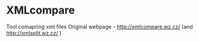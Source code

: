 # XMLcompare
Tool comapring xml files
Original webpage - http://xmlcompare.wz.cz/ (and http://xmlsplit.wz.cz/ )
